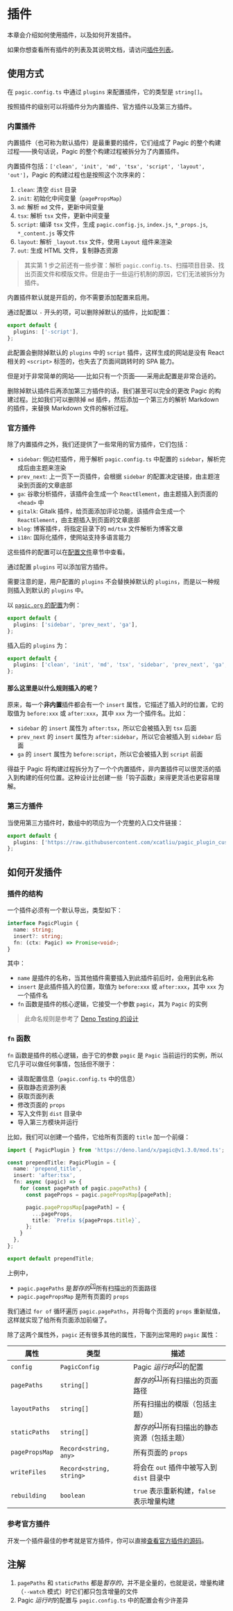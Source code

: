 # 插件

本章会介绍如何使用插件，以及如何开发插件。

如果你想查看所有插件的列表及其说明文档，请访问[插件列表](/plugins/)。

## 使用方式

在 `pagic.config.ts` 中通过 `plugins` 来配置插件，它的类型是 `string[]`。

按照插件的级别可以将插件分为内置插件、官方插件以及第三方插件。

### 内置插件

内置插件（也可称为默认插件）是最重要的插件，它们组成了 Pagic 的整个构建过程——换句话说，Pagic 的整个构建过程被拆分为了内置插件。

内置插件包括：`['clean', 'init', 'md', 'tsx', 'script', 'layout', 'out']`，Pagic 的构建过程也是按照这个次序来的：

1. `clean`: 清空 `dist` 目录
2. `init`: 初始化中间变量（`pagePropsMap`）
3. `md`: 解析 `md` 文件，更新中间变量
4. `tsx`: 解析 `tsx` 文件，更新中间变量
5. `script`: 编译 `tsx` 文件，生成 `pagic.config.js`, `index.js`, `*_props.js`, `*_content.js` 等文件
6. `layout`: 解析 `_layout.tsx` 文件，使用 `Layout` 组件来渲染
7. `out`: 生成 HTML 文件，复制静态资源

> 其实第 1 步之前还有一些步骤：解析 `pagic.config.ts`、扫描项目目录、找出页面文件和模版文件。但是由于一些运行机制的原因，它们无法被拆分为插件。

内置插件默认就是开启的，你不需要添加配置来启用。

通过配置以 `-` 开头的项，可以删除掉默认的插件，比如配置：

```ts
export default {
  plugins: ['-script'],
};
```

此配置会删除掉默认的 `plugins` 中的 `script` 插件，这样生成的网站是没有 React 相关的 `<script>` 标签的，也失去了页面间跳转时的 SPA 能力。

但是对于非常简单的网站——比如只有一个页面——采用此配置是非常合适的。

删除掉默认插件后再添加第三方插件的话，我们甚至可以完全的更改 Pagic 的构建过程。比如我们可以删除掉 `md` 插件，然后添加一个第三方的解析 Markdown 的插件，来替换 Markdown 文件的解析过程。

### 官方插件

除了内置插件之外，我们还提供了一些常用的官方插件，它们包括：

- `sidebar`: 侧边栏插件，用于解析 `pagic.config.ts` 中配置的 `sidebar`，解析完成后由主题来渲染
- `prev_next`: 上一页下一页插件，会根据 `sidebar` 的配置决定链接，由主题渲染到页面的文章底部
- `ga`: 谷歌分析插件，该插件会生成一个 `ReactElement`，由主题插入到页面的 `<head>` 中
- `gitalk`: Gitalk 插件，给页面添加评论功能，该插件会生成一个 `ReactElement`，由主题插入到页面的文章底部
- `blog`: 博客插件，将指定目录下的 `md/tsx` 文件解析为博客文章
- `i18n`: 国际化插件，使网站支持多语言能力

这些插件的配置可以在[配置文件](./config.md#页面内容)章节中查看。

通过配置 `plugins` 可以添加官方插件。

需要注意的是，用户配置的 `plugins` 不会替换掉默认的 `plugins`，而是以一种规则插入到默认的 `plugins` 中。

以 [`pagic.org` 的配置](https://github.com/xcatliu/pagic/blob/master/pagic.config.tsx)为例：

```ts
export default {
  plugins: ['sidebar', 'prev_next', 'ga'],
};
```

插入后的 `plugins` 为：

```ts
export default {
  plugins: ['clean', 'init', 'md', 'tsx', 'sidebar', 'prev_next', 'ga', 'script', 'layout', 'out'],
};
```

#### 那么这里是以什么规则插入的呢？

原来，每一个**非内置**插件都会有一个 `insert` 属性，它描述了插入时的位置，它的取值为 `before:xxx` 或 `after:xxx`，其中 `xxx` 为一个插件名。比如：

- `sidebar` 的 `insert` 属性为 `after:tsx`，所以它会被插入到 `tsx` 后面
- `prev_next` 的 `insert` 属性为 `after:sidebar`，所以它会被插入到 `sidebar` 后面
- `ga` 的 `insert` 属性为 `before:script`，所以它会被插入到 `script` 前面

得益于 Pagic 将构建过程拆分为了一个个内置插件，非内置插件可以很灵活的插入到构建的任何位置。这种设计比创建一些「钩子函数」来得更灵活也更容易理解。

### 第三方插件

当使用第三方插件时，数组中的项应为一个完整的入口文件链接：

```ts
export default {
  plugins: ['https://raw.githubusercontent.com/xcatliu/pagic_plugin_custom/master/mod.ts'],
};
```

## 如何开发插件

### 插件的结构

一个插件必须有一个默认导出，类型如下：

```ts
interface PagicPlugin {
  name: string;
  insert?: string;
  fn: (ctx: Pagic) => Promise<void>;
}
```

其中：

- `name` 是插件的名称，当其他插件需要插入到此插件前后时，会用到此名称
- `insert` 是此插件插入的位置，取值为 `before:xxx` 或 `after:xxx`，其中 `xxx` 为一个插件名
- `fn` 函数是插件的核心逻辑，它接受一个参数 `pagic`，其为 `Pagic` 的实例

> 此命名规则是参考了 [Deno Testing 的设计](https://deno.land/manual/testing)

### `fn` 函数

`fn` 函数是插件的核心逻辑，由于它的参数 `pagic` 是 `Pagic` 当前运行的实例，所以它几乎可以做任何事情，包括但不限于：

- 读取配置信息（`pagic.config.ts` 中的信息）
- 获取静态资源列表
- 获取页面列表
- 修改页面的 `props`
- 写入文件到 `dist` 目录中
- 导入第三方模块并运行

比如，我们可以创建一个插件，它给所有页面的 `title` 加一个前缀：

```ts {6-15}
import { PagicPlugin } from 'https://deno.land/x/pagic@v1.3.0/mod.ts';

const prependTitle: PagicPlugin = {
  name: 'prepend_title',
  insert: 'after:tsx',
  fn: async (pagic) => {
    for (const pagePath of pagic.pagePaths) {
      const pageProps = pagic.pagePropsMap[pagePath];

      pagic.pagePropsMap[pagePath] = {
        ...pageProps,
        title: `Prefix ${pageProps.title}`,
      };
    }
  },
};

export default prependTitle;
```

上例中，

- `pagic.pagePaths` 是*暂存的*<sup><a href="#sup-1">[1]</a></sup>所有扫描出的页面路径
- `pagic.pagePropsMap` 是所有页面的 `props`

我们通过 `for of` 循环遍历 `pagic.pagePaths`，并将每个页面的 `props` 重新赋值，这样就实现了给所有页面添加前缀了。

除了这两个属性外，`pagic` 还有很多其他的属性，下面列出常用的 `pagic` 属性：

| 属性           | 类型                     | 描述                                                                        |
| -------------- | ------------------------ | --------------------------------------------------------------------------- |
| `config`       | `PagicConfig`            | Pagic _运行时_<sup><a href="#sup-2">[2]</a></sup>的配置                     |
| `pagePaths`    | `string[]`               | _暂存的_<sup><a href="#sup-1">[1]</a></sup>所有扫描出的页面路径             |
| `layoutPaths`  | `string[]`               | 所有扫描出的模版（包括主题）                                                |
| `staticPaths`  | `string[]`               | _暂存的_<sup><a href="#sup-1">[1]</a></sup>所有扫描出的静态资源（包括主题） |
| `pagePropsMap` | `Record<string, any>`    | 所有页面的 `props`                                                          |
| `writeFiles`   | `Record<string, string>` | 将会在 `out` 插件中被写入到 `dist` 目录中                                   |
| `rebuilding`   | `boolean`                | `true` 表示重新构建，`false` 表示增量构建                                   |

### 参考官方插件

开发一个插件最佳的参考就是官方插件，你可以直接[查看官方插件的源码](https://github.com/xcatliu/pagic/tree/master/src/plugins)。

## 注解

1. <span id="sup-1"></span>`pagePaths` 和 `staticPaths` 都是*暂存的*，并不是全量的，也就是说，增量构建（`--watch` 模式）时它们都只包含增量的文件
2. <span id="sup-2"></span>Pagic *运行时*的配置与 `pagic.config.ts` 中的配置会有少许差异
